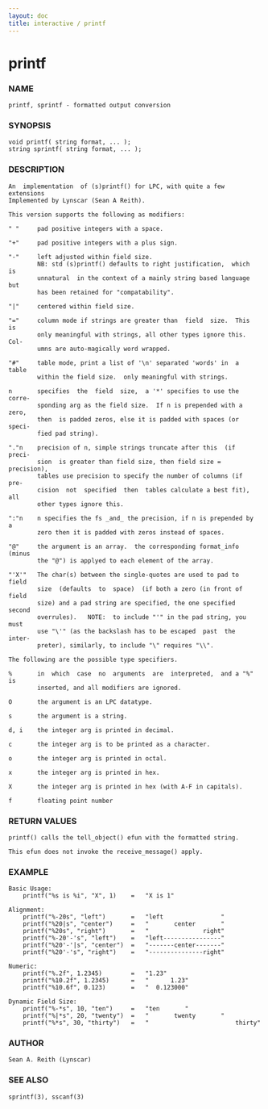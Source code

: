 ```yaml
---
layout: doc
title: interactive / printf
---
```

# printf

### NAME

    printf, sprintf - formatted output conversion

### SYNOPSIS

    void printf( string format, ... );
    string sprintf( string format, ... );

### DESCRIPTION

    An  implementation  of (s)printf() for LPC, with quite a few extensions
    Implemented by Lynscar (Sean A Reith).

    This version supports the following as modifiers:

    " "     pad positive integers with a space.

    "+"     pad positive integers with a plus sign.

    "-"     left adjusted within field size.
            NB: std (s)printf() defaults to right justification,  which  is
            unnatural  in the context of a mainly string based language but
            has been retained for "compatability".

    "|"     centered within field size.

    "="     column mode if strings are greater than  field  size.  This  is
            only meaningful with strings, all other types ignore this. Col‐
            umns are auto-magically word wrapped.

    "#"     table mode, print a list of '\n' separated 'words' in  a  table
            within the field size.  only meaningful with strings.

    n       specifies  the  field  size,  a '*' specifies to use the corre‐
            sponding arg as the field size.  If n is prepended with a zero,
            then  is padded zeros, else it is padded with spaces (or speci‐
            fied pad string).

    "."n    precision of n, simple strings truncate after this  (if  preci‐
            sion  is greater than field size, then field size = precision),
            tables use precision to specify the number of columns (if  pre‐
            cision  not  specified  then  tables calculate a best fit), all
            other types ignore this.

    ":"n    n specifies the fs _and_ the precision, if n is prepended by  a
            zero then it is padded with zeros instead of spaces.

    "@"     the argument is an array.  the corresponding format_info (minus
            the "@") is applyed to each element of the array.

    "'X'"   The char(s) between the single-quotes are used to pad to  field
            size  (defaults  to  space)  (if both a zero (in front of field
            size) and a pad string are specified, the one specified  second
            overrules).   NOTE:  to include "'" in the pad string, you must
            use "\'" (as the backslash has to be escaped  past  the  inter‐
            preter), similarly, to include "\" requires "\\".

    The following are the possible type specifiers.

    %       in  which  case  no  arguments  are  interpreted,  and a "%" is
            inserted, and all modifiers are ignored.

    O       the argument is an LPC datatype.

    s       the argument is a string.

    d, i    the integer arg is printed in decimal.

    c       the integer arg is to be printed as a character.

    o       the integer arg is printed in octal.

    x       the integer arg is printed in hex.

    X       the integer arg is printed in hex (with A-F in capitals).

    f       floating point number

### RETURN VALUES

    printf() calls the tell_object() efun with the formatted string.

    This efun does not invoke the receive_message() apply.

### EXAMPLE

    Basic Usage:
        printf("%s is %i", "X", 1)    =   "X is 1"

    Alignment:
        printf("%-20s", "left")       =   "left                "
        printf("%20|s", "center")     =   "       center       "
        printf("%20s", "right")       =   "               right"
        printf("%-20'-'s", "left")    =   "left----------------"
        printf("%20'-'|s", "center")  =   "-------center-------"
        printf("%20'-'s", "right")    =   "---------------right"

    Numeric:
        printf("%.2f", 1.2345)        =   "1.23"
        printf("%10.2f", 1.2345)      =   "      1.23"
        printf("%10.6f", 0.123)       =   "  0.123000"

    Dynamic Field Size:
        printf("%-*s", 10, "ten")     =   "ten       "
        printf("%|*s", 20, "twenty")  =   "       twenty       "
        printf("%*s", 30, "thirty")   =   "                        thirty"

### AUTHOR

    Sean A. Reith (Lynscar)

### SEE ALSO

    sprintf(3), sscanf(3)

